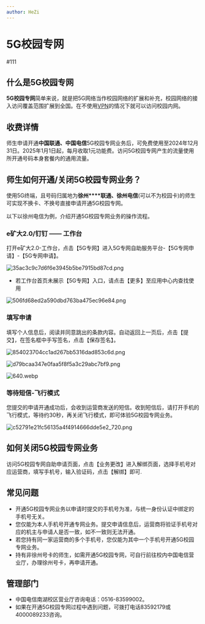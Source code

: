 ```yaml
---
author: HeZi
---
```

# 5G校园专网

#111

## 什么是5G校园专网

**5G校园专网**简单来说，就是把5G网络当作校园网络的扩展和补充，校园网络的接入访问覆盖范围扩展到全国。在不使用[VPN](https://live.cumt.asia/Life/Network/VPN.html)的情况下就可以访问校园内网。

## 收费详情

师生申请开通**中国联通、中国电信**5G校园专网业务后，可免费使用至2024年12月31日。2025年1月1日起，每月收取1元功能费。访问5G校园专网产生的流量使用所开通号码本身套餐内的通用流量。

## 师生如何开通/关闭5G校园专网业务？

使用5G终端，且号码归属地为**徐州****联通、徐州电信**(可以不为校园卡)的师生可实现不换卡、不换号直接申请开通5G校园专网。

以下以徐州电信为例，介绍开通5G校园专网业务的操作流程。

### e矿大2.0/钉钉 —— 工作台

打开e矿大2.0-工作台，点击【5G专网】进入5G专网自助服务平台-【5G专网申请】-【5G专网申请】。

![35ac3c9c7d6f6e3945b5be7915bd87cd.png](https://s2.loli.net/2024/08/28/SFDoMW4pxb1PCyR.png)

- 若工作台首页未展示【5G专网】入口，请点击【更多】至应用中心内查找使用

![506fd68ed2a590dbd763ba475ec96e84.png](https://s2.loli.net/2024/08/28/2vkSNTEUqAJg9pZ.png)

### 填写申请

填写个人信息后，阅读并同意跳出的条款内容。自动返回上一页后，点击【提交】，在签名框中手写签名，点击【保存签名】。

![854023704cc1ad267bb5316dad853c6d.png](https://s2.loli.net/2024/08/28/uEiWq5R7NBVt6De.png)

![d79bcaa347e0faa5f8f5a3c29abc7bf9.png](https://s2.loli.net/2024/08/28/SBiqsCAygTl8Dd6.png)

![640.webp](https://s2.loli.net/2024/08/28/Q6NIgScaBojR5zr.webp)

### 等待短信-飞行模式

您提交的申请开通成功后，会收到运营商发送的短信。收到短信后，请打开手机的飞行模式，等待约30秒，再关闭飞行模式，即可体验5G校园专网业务。

![c52791e21fc56135a4f4914666dde5e2_720.png](https://s2.loli.net/2024/08/28/rERIc4feOnMZsvi.png "中国电信开通成功短信提醒
")

## 如何关闭5G校园专网业务

访问5G校园专网自助申请页面，点击【业务更改】进入解绑页面，选择手机号对应运营商，填写手机号，输入验证码，点击【解绑】即可.

## 常见问题

- 开通5G校园专网业务以申请时提交的手机号为准，与统一身份认证中绑定的手机号无关。
- 您仅能为本人手机号开通专网业务。提交申请信息后，运营商将验证手机号对应的机主与申请人是否一致，如不一致则无法开通。
- 若您持有同一家运营商的多个手机号，您仅能为其中一个手机号开通5G校园专网业务。
- 持有非徐州号卡的师生，如需开通5G校园专网，可自行前往校内中国电信营业厅，办理徐州号卡，再申请开通。

## 管理部门

- 中国电信南湖校区营业厅咨询电话：0516-83599002。
- 如果在开通5G校园专网过程中遇到问题，可拨打电话83592179或4000089233咨询。
